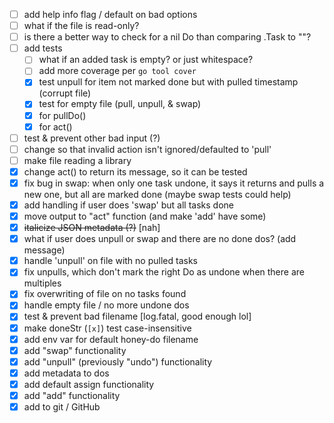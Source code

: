 - [ ] add help info flag / default on bad options
- [ ] what if the file is read-only?
- [ ] is there a better way to check for a nil Do than comparing .Task to ""?
- [ ] add tests
  - [ ] what if an added task is empty? or just whitespace?
  - [ ] add more coverage per `go tool cover`
  - [x] test unpull for item not marked done but with pulled timestamp (corrupt file)
  - [x] test for empty file (pull, unpull, & swap)
  - [x] for pullDo()
  - [x] for act()
- [ ] test & prevent other bad input (?)
- [ ] change so that invalid action isn't ignored/defaulted to 'pull'
- [ ] make file reading a library
- [x] change act() to return its message, so it can be tested
- [x] fix bug in swap: when only one task undone, it says it returns and pulls a new one, but all are marked done (maybe swap tests could help)
- [x] add handling if user does 'swap' but all tasks done
- [x] move output to "act" function (and make 'add' have some)
- [x] ~~italicize JSON metadata (?)~~ [nah]
- [x] what if user does unpull or swap and there are no done dos? (add message)
- [x] handle 'unpull' on file with no pulled tasks
- [x] fix unpulls, which don't mark the right Do as undone when there are multiples
- [x] fix overwriting of file on no tasks found
- [x] handle empty file / no more undone dos
- [x] test & prevent bad filename [log.fatal, good enough lol]
- [x] make doneStr (`[x]`) test case-insensitive
- [x] add env var for default honey-do filename
- [x] add "swap" functionality
- [x] add "unpull" (previously "undo") functionality
- [x] add metadata to dos
- [x] add default assign functionality
- [x] add "add" functionality
- [x] add to git / GitHub
